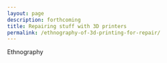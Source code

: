 ```yaml
---
layout: page
description: forthcoming
title: Repairing stuff with 3D printers
permalink: /ethnography-of-3d-printing-for-repair/
---
```


Ethnography
